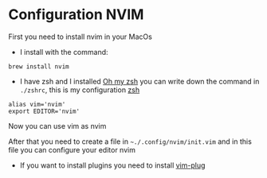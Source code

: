 # Configuration NVIM

First you need to install nvim in your MacOs
- I install with the command:
```
brew install nvim
```
- I have zsh and I installed [Oh my zsh](https://github.com/ohmyzsh/ohmyzsh)
you can write down the command in `./zshrc`, this is my configuration [zsh](https://github.com/Eduardo-Guerra-Alvarez/my_zshrc)
```
alias vim='nvim'
export EDITOR='nvim'
```
Now you can use vim as nvim

After that you need to create a file in `~./.config/nvim/init.vim`
and in this file you can configure your editor nvim

- If you want to install plugins you need to install [vim-plug](https://github.com/junegunn/vim-plug)

